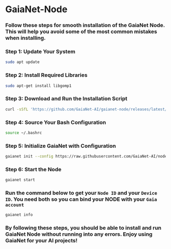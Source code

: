 # GaiaNet-Node
### Follow these steps for smooth installation of the GaiaNet Node. This will help you avoid some of the most common mistakes when installing.

### Step 1: Update Your System

```bash
sudo apt update
```

### Step 2: Install Required Libraries

```bash
sudo apt-get install libgomp1
```

### Step 3: Download and Run the Installation Script

```bash
curl -sSfL 'https://github.com/GaiaNet-AI/gaianet-node/releases/latest/download/install.sh' | bash
```

### Step 4: Source Your Bash Configuration

```bash
source ~/.bashrc 
```

### Step 5: Initialize GaiaNet with Configuration

```bash
gaianet init --config https://raw.githubusercontent.com/GaiaNet-AI/node-configs/main/qwen2-0.5b-instruct/config.json
```

### Step 6: Start the Node

```bash
gaianet start
```

### Run the command below to get your ``Node ID`` and your ``Device ID``. You need both so you can bind your NODE with your ``Gaia account``

```bash
gaianet info
```

### By following these steps, you should be able to install and run GaiaNet Node without running into any errors. Enjoy using GaiaNet for your AI projects!
